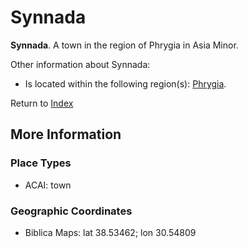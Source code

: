 # Synnada
**Synnada**. 
A town in the region of Phrygia in Asia Minor. 




Other information about Synnada:


* Is located within the following region(s): 
[Phrygia](Phrygia.md). 








Return to [Index](00-Index.md)

## More Information

### Place Types

* ACAI: town



### Geographic Coordinates

* Biblica Maps: lat 38.53462; lon 30.54809




